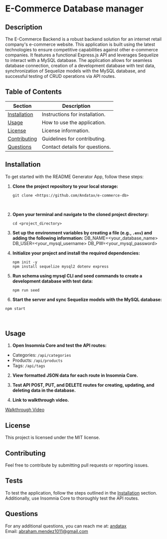 # E-Commerce Database manager

## Description

The E-Commerce Backend is a robust backend solution for an internet retail company's e-commerce website. This application is built using the latest technologies to ensure competitive capabilities against other e-commerce companies. It features a functional Express.js API and leverages Sequelize to interact with a MySQL database. The application allows for seamless database connection, creation of a development database with test data, synchronization of Sequelize models with the MySQL database, and successful testing of CRUD operations via API routes.

## Table of Contents

| Section                       | Description                    |
| ----------------------------- | ------------------------------ |
| [Installation](#installation) | Instructions for installation. |
| [Usage](#usage)               | How to use the application.    |
| [License](#license)           | License information.           |
| [Contributing](#contributing) | Guidelines for contributing.   |
| [Questions](#questions)       | Contact details for questions. |

## Installation

To get started with the README Generator App, follow these steps:

1. **Clone the project repository to your local storage:**

   ```
   git clone <https://github.com/Andatax/e-commerce-db>
   ```

   <br/>

2. **Open your terminal and navigate to the cloned project directory:**

   ```
   cd <project_directory>
   ```

3. **Set up the environment variables by creating a file (e.g., `.env`) and adding the following information:**
   DB_NAME=<your_database_name>
   DB_USER=<your_mysql_username>
   DB_PW=<your_mysql_password>

4. **Initialize your project and install the required dependencies:**

   ```
   npm init -y
   npm install sequelize mysql2 dotenv express
   ```

5. **Run schema using mysql CLI and seed commands to create a development database with test data:**

   ```
   npm run seed

   ```

6. **Start the server and sync Sequelize models with the MySQL database:**

```
npm start

```

   <br/>

## Usage

1. **Open Insomnia Core and test the API routes:**

- Categories: `/api/categories`
- Products: `/api/products`
- Tags: `/api/tags`

2. **View formatted JSON data for each route in Insomnia Core.**

3. **Test API POST, PUT, and DELETE routes for creating, updating, and deleting data in the database.**

4. **Link to walkthrough video.**

[Walkthrough Video](https://drive.google.com/file/d/1q2CdGET-UrusWM6p9sV6QXkq-NuDUW8V/view)

## License

This project is licensed under the MIT license.

## Contributing

Feel free to contribute by submitting pull requests or reporting issues.

## Tests

To test the application, follow the steps outlined in the [Installation](#installation) section. Additionally, use Insomnia Core to thoroughly test the API routes.

## Questions

For any additional questions, you can reach me at: [andatax](https://github.com/andatax)  
Email: abraham.mendez1011@gmail.com
